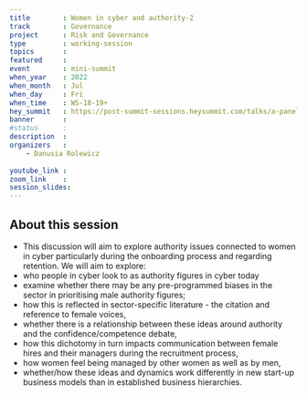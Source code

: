 ```yaml
---
title        : Women in cyber and authority-2
track        : Governance
project      : Risk and Governance
type         : working-session
topics       : 
featured     :
event        : mini-summit
when_year    : 2022
when_month   : Jul
when_day     : Fri
when_time    : WS-18-19+
hey_summit   : https://post-summit-sessions.heysummit.com/talks/a-panel-discussion-focused-on-women-in-cyber-and-authority/
banner       : 
#status      : 
description  :
organizers   :
    - Danusia Rolewicz
   
youtube_link : 
zoom_link    : 
session_slides:
---
```




## About this session

- This discussion will aim to explore authority issues connected to women in cyber particularly during the onboarding process and regarding retention. We will aim to explore:
- who people in cyber look to as authority figures in cyber today
- examine whether there may be any pre-programmed biases in the sector in prioritising male authority figures;
- how this is reflected in sector-specific literature - the citation and reference to female voices,
- whether there is a relationship between these ideas around authority and the confidence/competence debate,
- how this dichotomy in turn impacts communication between female hires and their managers during the recruitment process,
- how women feel being managed by other women as well as by men, 
- whether/how these ideas and dynamics work differently in new start-up business models than in established business hierarchies. 
